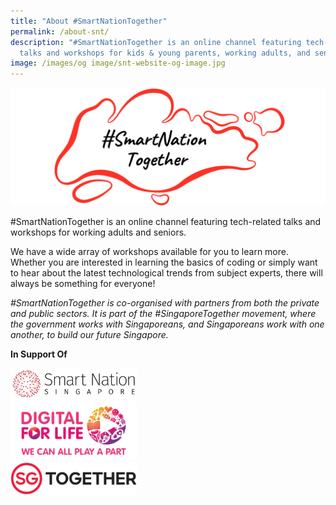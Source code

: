 ```yaml
---
title: "About #SmartNationTogether"
permalink: /about-snt/
description: "#SmartNationTogether is an online channel featuring tech-related
  talks and workshops for kids & young parents, working adults, and seniors."
image: /images/og image/snt-website-og-image.jpg
---
```

![#SmartNationTogether](/images/icons%20&amp;%20logos/snt%20logo.png)

#SmartNationTogether is an online channel featuring tech-related talks and workshops for working adults and seniors.

We have a wide array of workshops available for you to learn more. Whether you are interested in learning the basics of coding or simply want to hear about the latest technological trends from subject experts, there will always be something for everyone!

*#SmartNationTogether is co-organised with partners from both the private and public sectors. It is part of the #SingaporeTogether movement, where the government works with Singaporeans, and Singaporeans work with one another, to build our future Singapore.* 

**In Support Of**


<div style="width:40%"><a href="https://www.smartnation.gov.sg/" target="new"><img src="/images/Icons%20&amp;%20Logos/SNS-logo.png" alt="Smart Nation Singapore" title="Smart Nation Singapore"></a><br></div>

<div style="width:40%"><a href="https://www.digitalforlife.gov.sg/" target="new"><img src="/images/Icons%20&amp;%20Logos/Digital-For-Life-Logo-transparent.png" alt="Digital For Life" title="Digital For Life"></a><br></div>

<div style="width:40%"><a href="https://www.sg/" target="new"><img src="/images/Icons%20&amp;%20Logos/SGT_transparent.png" alt="SG Together" title="SG Together"></a><br></div>



